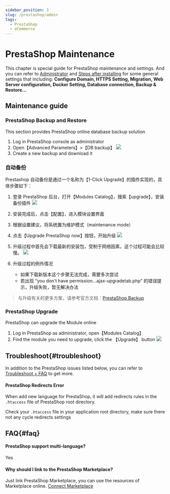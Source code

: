 ```yaml
---
sidebar_position: 3
slug: /prestashop/admin
tags:
  - PrestaShop
  - eCommerce
---
```


# PrestaShop Maintenance

This chapter is special guide for PrestaShop maintenance and settings. And you can refer to [Administrator](../administrator) and [Steps after installing](../install/setup) for some general settings that including: **Configure Domain, HTTPS Setting, Migration, Web Server configuration, Docker Setting, Database connection, Backup & Restore...**  

## Maintenance guide

### PrestaShop Backup and Restore

This section provides PrestaShop online database backup solution

1. Log in PrestaShop console as administrator
2. Open【Advanced Parameters】>【DB backup】
  ![](https://libs.websoft9.com/Websoft9/DocsPicture/zh/prestashop/prestashop-dbbackup-websoft9.png)
3. Create a new backup and download it

### 自动备份

Prestashop 自动备份是通过一个名称为【1-Click Upgrade】的插件实现的，具体步骤如下：

1. 登录 PrestaShop 后台，打开【Modules Catalog】，搜索【upgrade】，安装备份插件
   ![](https://libs.websoft9.com/Websoft9/DocsPicture/zh/prestashop/prestashop-upgrade001-websoft9.png)

2. 安装完成后，点击【配置】，进入模块设置界面

3. 根据设置建议，将系统置为维护模式（maintenance mode）
   
4. 点击【Upgrade PrestaShop now】按钮，开始升级
   ![](https://libs.websoft9.com/Websoft9/DocsPicture/zh/prestashop/prestashop-upgrade002-websoft9.png)

5. 升级过程中首先会下载最新的安装包，受制于网络因素，这个过程可能会比较慢。
   ![](https://libs.websoft9.com/Websoft9/DocsPicture/zh/prestashop/prestashop-upgrade003-websoft9.png)

6. 升级过程的例外情况

   - 如果下载新版本这个步骤无法完成，需要多次尝试
   - 若出现 “you don't have permission...ajax-upgradetab.php” 的错误提示，升级失败，暂无解决办法

> 与升级有关的更多方案，请参考官方文档：[PrestaShop Backup](https://doc.prestashop.com/display/PS16/Manual+update)   

### PrestaShop Upgrade

PrestaShop can upgrade the Module online

1. Log in PrestaShop as administrator, open【Modules Catalog】
2. Find the module you need to upgrade, click the 【Upgrade】 button
   ![](https://libs.websoft9.com/Websoft9/DocsPicture/zh/prestashop/prestashop-upgrademodules-websoft9.png)


## Troubleshoot{#troubleshoot}

In addition to the PrestaShop issues listed below, you can refer to [Troubleshoot + FAQ](../troubleshoot) to get more.

#### PrestaShop Redirects Error

When add new language for PrestaShop, it will add redirects rules in the `.htaccess` file of PrestaShop root directory.

Check your `.htaccess` file in your application root directory, make sure there not any cycle redirects settings  

## FAQ{#faq}

#### PrestaShop support multi-language?

Yes

#### Why should I link to the PrestaShop Marketplace?

Just link PrestaShop Marketplace, you can use the resources of Marketplace online. [Connect Marketplace](../prestashop#connect-prestashop-marketplace)